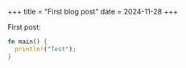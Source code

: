 +++
title = "First blog post"
date = 2024-11-28
+++

First post:

```rs
fn main() {
  println!("Test");
}
```
